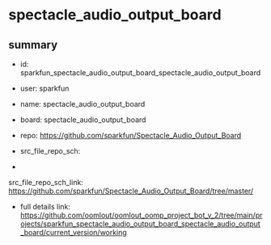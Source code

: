 # spectacle_audio_output_board
 
## summary 
* id: sparkfun_spectacle_audio_output_board_spectacle_audio_output_board
* user: sparkfun
* name: spectacle_audio_output_board
* board: spectacle_audio_output_board
* repo: https://github.com/sparkfun/Spectacle_Audio_Output_Board



* src_file_repo_sch: 
*
 src_file_repo_sch_link: https://github.com/sparkfun/Spectacle_Audio_Output_Board/tree/master/
* full details link: https://github.com/oomlout/oomlout_oomp_project_bot_v_2/tree/main/projects/sparkfun_spectacle_audio_output_board_spectacle_audio_output_board/current_version/working  






